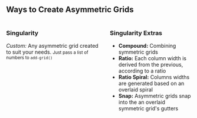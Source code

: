 ## Ways to Create Asymmetric Grids

<div class="columns">
  <div>
    <h3>Singularity</h3>
      <p class="large" style="margin-top: 0;">
        <em>Custom:</em> Any asymmetric grid created to suit your needs.
        <small>Just pass a list of numbers to <code>add-grid()</code></small>
      </p>
  </div>
  <div>
    <h3>Singularity Extras</h3>
    <ul class="listreset small divided">
      <li><strong>Compound:</strong> Combining symmetric grids</li>
      <li><strong>Ratio:</strong> Each column width is derived from the previous, according to a ratio</li>
      <li><strong>Ratio Spiral:</strong> Columns widths are generated based on an overlaid spiral</li>
      <li><strong>Snap:</strong> Asymmetric grids snap into the an overlaid symmetric grid's gutters</li>
    </ul>
  </div>
</div>
